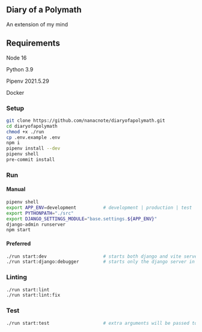 ## Diary of a Polymath

An extension of my mind

## Requirements

Node 16

Python 3.9

Pipenv 2021.5.29

Docker

### Setup

```bash
git clone https://github.com/nanacnote/diaryofapolymath.git
cd diaryofapolymath
chmod +x ./run
cp .env.example .env
npm i
pipenv install --dev
pipenv shell
pre-commit install
```

### Run

#### Manual

```bash
pipenv shell
export APP_ENV=development          # development | production | test
export PYTHONPATH="./src"
export DJANGO_SETTINGS_MODULE="base.settings.${APP_ENV}"
django-admin runserver
npm start
```

#### Preferred

```bash
./run start:dev                     # starts both django and vite servers
./run start:django:debugger         # starts only the django server in pdb mode
```

### Linting

```bash
./run start:lint
./run start:lint:fix
```

### Test

```bash
./run start:test                    # extra arguments will be passed to pytest
```
